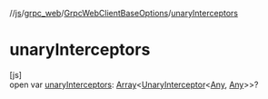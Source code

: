 //[js](../../../index.md)/[grpc_web](../index.md)/[GrpcWebClientBaseOptions](index.md)/[unaryInterceptors](unary-interceptors.md)

# unaryInterceptors

[js]\
open var [unaryInterceptors](unary-interceptors.md): [Array](https://kotlinlang.org/api/latest/jvm/stdlib/kotlin/-array/index.html)&lt;[UnaryInterceptor](../-unary-interceptor/index.md)&lt;[Any](https://kotlinlang.org/api/latest/jvm/stdlib/kotlin/-any/index.html), [Any](https://kotlinlang.org/api/latest/jvm/stdlib/kotlin/-any/index.html)&gt;&gt;?
